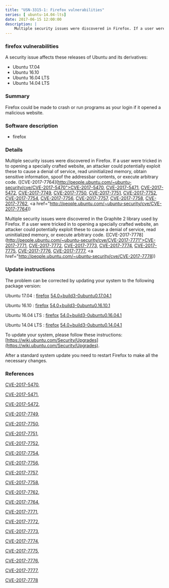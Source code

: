 ```yaml
---
title: "USN-3315-1: Firefox vulnerabilities"
series: [ ubuntu-14.04-lts]
date: 2017-06-15 12:00:00
description: |
    Multiple security issues were discovered in Firefox. If a user were tricked in to opening a specially crafted website, an attacker could potentially exploit these to cause a denial of service, read uninitialized memory, obtain sensitive information, spoof the addressbar contents, or execute arbitrary code. ([CVE-2017-7764](http://people.ubuntu.com/~ubuntu-security/cve/CVE-2017-5470">CVE-2017-5470</a>, <a href="http://people.ubuntu.com/~ubuntu-security/cve/CVE-2017-5471">CVE-2017-5471</a>, <a href="http://people.ubuntu.com/~ubuntu-security/cve/CVE-2017-5472">CVE-2017-5472</a>, <a href="http://people.ubuntu.com/~ubuntu-security/cve/CVE-2017-7749">CVE-2017-7749</a>, <a href="http://people.ubuntu.com/~ubuntu-security/cve/CVE-2017-7750">CVE-2017-7750</a>, <a href="http://people.ubuntu.com/~ubuntu-security/cve/CVE-2017-7751">CVE-2017-7751</a>, <a href="http://people.ubuntu.com/~ubuntu-security/cve/CVE-2017-7752">CVE-2017-7752</a>, <a href="http://people.ubuntu.com/~ubuntu-security/cve/CVE-2017-7754">CVE-2017-7754</a>, <a href="http://people.ubuntu.com/~ubuntu-security/cve/CVE-2017-7756">CVE-2017-7756</a>, <a href="http://people.ubuntu.com/~ubuntu-security/cve/CVE-2017-7757">CVE-2017-7757</a>, <a href="http://people.ubuntu.com/~ubuntu-security/cve/CVE-2017-7758">CVE-2017-7758</a>, <a href="http://people.ubuntu.com/~ubuntu-security/cve/CVE-2017-7762">CVE-2017-7762</a>, <a href="http://people.ubuntu.com/~ubuntu-security/cve/CVE-2017-7764))
--- 
```

 
### firefox vulnerabilities

A security issue affects these releases of Ubuntu and its derivatives:

* Ubuntu 17.04
* Ubuntu 16.10
* Ubuntu 16.04 LTS
* Ubuntu 14.04 LTS

### Summary

Firefox could be made to crash or run programs as your login if it opened a malicious website.

### Software description

* firefox 

### Details

Multiple security issues were discovered in Firefox. If a user were tricked in to opening a specially crafted website, an attacker could potentially exploit these to cause a denial of service, read uninitialized memory, obtain sensitive information, spoof the addressbar contents, or execute arbitrary code. ([CVE-2017-7764](http://people.ubuntu.com/~ubuntu-security/cve/CVE-2017-5470">CVE-2017-5470</a>, <a href="http://people.ubuntu.com/~ubuntu-security/cve/CVE-2017-5471">CVE-2017-5471</a>, <a href="http://people.ubuntu.com/~ubuntu-security/cve/CVE-2017-5472">CVE-2017-5472</a>, <a href="http://people.ubuntu.com/~ubuntu-security/cve/CVE-2017-7749">CVE-2017-7749</a>, <a href="http://people.ubuntu.com/~ubuntu-security/cve/CVE-2017-7750">CVE-2017-7750</a>, <a href="http://people.ubuntu.com/~ubuntu-security/cve/CVE-2017-7751">CVE-2017-7751</a>, <a href="http://people.ubuntu.com/~ubuntu-security/cve/CVE-2017-7752">CVE-2017-7752</a>, <a href="http://people.ubuntu.com/~ubuntu-security/cve/CVE-2017-7754">CVE-2017-7754</a>, <a href="http://people.ubuntu.com/~ubuntu-security/cve/CVE-2017-7756">CVE-2017-7756</a>, <a href="http://people.ubuntu.com/~ubuntu-security/cve/CVE-2017-7757">CVE-2017-7757</a>, <a href="http://people.ubuntu.com/~ubuntu-security/cve/CVE-2017-7758">CVE-2017-7758</a>, <a href="http://people.ubuntu.com/~ubuntu-security/cve/CVE-2017-7762">CVE-2017-7762</a>, <a href="http://people.ubuntu.com/~ubuntu-security/cve/CVE-2017-7764))

Multiple security issues were discovered in the Graphite 2 library used by Firefox. If a user were tricked in to opening a specially crafted website, an attacker could potentially exploit these to cause a denial of service, read uninitialized memory, or execute arbitrary code. ([CVE-2017-7778](http://people.ubuntu.com/~ubuntu-security/cve/CVE-2017-7771">CVE-2017-7771</a>, <a href="http://people.ubuntu.com/~ubuntu-security/cve/CVE-2017-7772">CVE-2017-7772</a>, <a href="http://people.ubuntu.com/~ubuntu-security/cve/CVE-2017-7773">CVE-2017-7773</a>, <a href="http://people.ubuntu.com/~ubuntu-security/cve/CVE-2017-7774">CVE-2017-7774</a>, <a href="http://people.ubuntu.com/~ubuntu-security/cve/CVE-2017-7775">CVE-2017-7775</a>, <a href="http://people.ubuntu.com/~ubuntu-security/cve/CVE-2017-7776">CVE-2017-7776</a>, <a href="http://people.ubuntu.com/~ubuntu-security/cve/CVE-2017-7777">CVE-2017-7777</a>, <a href="http://people.ubuntu.com/~ubuntu-security/cve/CVE-2017-7778)) 

### Update instructions

The problem can be corrected by updating your system to the following package version:

Ubuntu 17.04
 : [firefox](https://launchpad.net/ubuntu/+source/firefox) <span> [54.0+build3-0ubuntu0.17.04.1](https://launchpad.net/ubuntu/+source/firefox/54.0+build3-0ubuntu0.17.04.1) </span> 

Ubuntu 16.10
 : [firefox](https://launchpad.net/ubuntu/+source/firefox) <span> [54.0+build3-0ubuntu0.16.10.1](https://launchpad.net/ubuntu/+source/firefox/54.0+build3-0ubuntu0.16.10.1) </span> 

Ubuntu 16.04 LTS
 : [firefox](https://launchpad.net/ubuntu/+source/firefox) <span> [54.0+build3-0ubuntu0.16.04.1](https://launchpad.net/ubuntu/+source/firefox/54.0+build3-0ubuntu0.16.04.1) </span> 

Ubuntu 14.04 LTS
 : [firefox](https://launchpad.net/ubuntu/+source/firefox) <span> [54.0+build3-0ubuntu0.14.04.1](https://launchpad.net/ubuntu/+source/firefox/54.0+build3-0ubuntu0.14.04.1) </span> 

To update your system, please follow these instructions: [https://wiki.ubuntu.com/Security/Upgrades](https://wiki.ubuntu.com/Security/Upgrades).

After a standard system update you need to restart Firefox to make all the necessary changes. 

### References

 [CVE-2017-5470](http://people.ubuntu.com/~ubuntu-security/cve/CVE-2017-5470), 

 [CVE-2017-5471](http://people.ubuntu.com/~ubuntu-security/cve/CVE-2017-5471), 

 [CVE-2017-5472](http://people.ubuntu.com/~ubuntu-security/cve/CVE-2017-5472), 

 [CVE-2017-7749](http://people.ubuntu.com/~ubuntu-security/cve/CVE-2017-7749), 

 [CVE-2017-7750](http://people.ubuntu.com/~ubuntu-security/cve/CVE-2017-7750), 

 [CVE-2017-7751](http://people.ubuntu.com/~ubuntu-security/cve/CVE-2017-7751), 

 [CVE-2017-7752](http://people.ubuntu.com/~ubuntu-security/cve/CVE-2017-7752), 

 [CVE-2017-7754](http://people.ubuntu.com/~ubuntu-security/cve/CVE-2017-7754), 

 [CVE-2017-7756](http://people.ubuntu.com/~ubuntu-security/cve/CVE-2017-7756), 

 [CVE-2017-7757](http://people.ubuntu.com/~ubuntu-security/cve/CVE-2017-7757), 

 [CVE-2017-7758](http://people.ubuntu.com/~ubuntu-security/cve/CVE-2017-7758), 

 [CVE-2017-7762](http://people.ubuntu.com/~ubuntu-security/cve/CVE-2017-7762), 

 [CVE-2017-7764](http://people.ubuntu.com/~ubuntu-security/cve/CVE-2017-7764), 

 [CVE-2017-7771](http://people.ubuntu.com/~ubuntu-security/cve/CVE-2017-7771), 

 [CVE-2017-7772](http://people.ubuntu.com/~ubuntu-security/cve/CVE-2017-7772), 

 [CVE-2017-7773](http://people.ubuntu.com/~ubuntu-security/cve/CVE-2017-7773), 

 [CVE-2017-7774](http://people.ubuntu.com/~ubuntu-security/cve/CVE-2017-7774), 

 [CVE-2017-7775](http://people.ubuntu.com/~ubuntu-security/cve/CVE-2017-7775), 

 [CVE-2017-7776](http://people.ubuntu.com/~ubuntu-security/cve/CVE-2017-7776), 

 [CVE-2017-7777](http://people.ubuntu.com/~ubuntu-security/cve/CVE-2017-7777), 

 [CVE-2017-7778](http://people.ubuntu.com/~ubuntu-security/cve/CVE-2017-7778)
 
